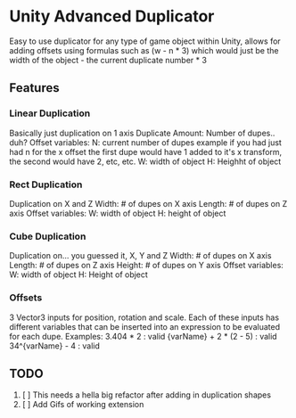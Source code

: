 # Unity Advanced Duplicator

Easy to use duplicator for any type of game object within Unity, allows for adding offsets using formulas such as (w - n * 3) which would just be the width of the object - the current duplicate number * 3

## Features

### Linear Duplication
Basically just duplication on 1 axis
Duplicate Amount: Number of dupes.. duh?
Offset variables:
N: current number of dupes
example if you had just had n for the x offset the first dupe would have 1 added to it's x transform, the second would have 2, etc, etc.
W: width of object
H: Heighht of object

### Rect Duplication
Duplication on X and Z
Width: # of dupes on X axis
Length: # of dupes on Z axis
Offset variables:
W: width of object
H: height of object

### Cube Duplication
Duplication on... you guessed it, X, Y and Z
Width: # of dupes on X axis
Length: # of dupes on Z axis
Height: # of dupes on Y axis
Offset variables:
W: width of object
H: Height of object

### Offsets
3 Vector3 inputs for position, rotation and scale. Each of these inputs has different variables that can be inserted into an expression to be evaluated for each dupe.
Examples:
3.404 * 2 : valid
{varName} + 2 * (2 - 5) : valid
34^{varName} - 4 : valid

## TODO
1. [ ] This needs a hella big refactor after adding in duplication shapes
5. [ ] Add Gifs of working extension

